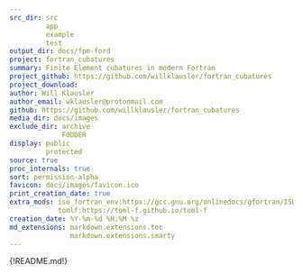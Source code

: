 ```yaml
---
src_dir: src
         app
         example
         test
output_dir: docs/fpm-ford
project: fortran_cubatures
summary: Finite Element cubatures in modern Fortran
project_github: https://github.com/willklausler/fortran_cubatures
project_download:
author: Will Klausler
author_email: wklausler@protonmail.com
github: https://github.com/willklausler/fortran_cubatures
media_dir: docs/images
exclude_dir: archive
             FODDER
display: public
         protected
source: true
proc_internals: true
sort: permission-alpha
favicon: docs/images/favicon.ico
print_creation_date: true
extra_mods: iso_fortran_env:https://gcc.gnu.org/onlinedocs/gfortran/ISO_005fFORTRAN_005fENV.html
            tomlf:https://toml-f.github.io/toml-f
creation_date: %Y-%m-%d %H:%M %z
md_extensions: markdown.extensions.toc
               markdown.extensions.smarty
---
```


{!README.md!}
